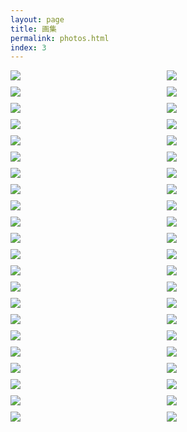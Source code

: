```yaml
---
layout: page
title: 画集
permalink: photos.html
index: 3
---
```


<style>
  .container { width: initial; }
  .content { max-width: initial; }
  .grid::after {
    content: '';
    display: block;
    clear: both;
  }
  .grid-item {
    float: left;
    width: 250px;
    margin-bottom: 10px;
  }
  .grid-size {
    width: 250px;
  }
  @media (max-width: 48em) {
    .grid-item,
    .grid-size {
      width: calc(50% - 10px);
    }
  }
  .grid-item a {
    display: block;
    width: 100%;
  }
  .grid-item img {
    margin: 0;
    transition: .3s ease;
  }
  .grid-item a:hover {
    border-bottom: none;
  }
  /* view.js */
  .viewer li {
    -webkit-transition: width 500ms cubic-bezier(0.075, 0.820, 0.165, 1.000);
    -moz-transition: width 500ms cubic-bezier(0.075, 0.820, 0.165, 1.000);
    transition: width 500ms cubic-bezier(0.075, 0.820, 0.165, 1.000);
  }
  .viewer .caption {
    visibility: hidden;
    opacity: 0;
    line-height: 50px;
    font-size: 0.8rem;
    -webkit-transition: opacity 1.5s ease-in-out;
    -moz-transition: opacity 1.5s ease-in-out;
    transition: opacity 1.5s ease-in-out;
  }
  .viewer .current .caption {
    opacity: 100;
    visibility: visible;
  }
  .viewer li > div {
    top:20px;
    bottom:20px;
    left:0;
    right:0;
  }
  .viewer li.has-caption > div {
    bottom:50px;
  }
  .viewer span > img {
    display: inline;
  }

</style>

<div class="grid">
  <div class="grid-size"></div>
  <!-- Add new photo from here -->
  <div class="grid-item">
    <a class="view" href="https://storage.gra.cloud.ovh.net/v1/AUTH_011f6e315d3744d498d93f6fa0d9b5ee/qotoorg/media_attachments/files/107/430/071/811/245/466/original/217b6a368289b054.jpg" title="世界之夜" rel="vsco">
      <img src="https://storage.gra.cloud.ovh.net/v1/AUTH_011f6e315d3744d498d93f6fa0d9b5ee/qotoorg/media_attachments/files/107/430/071/811/245/466/original/217b6a368289b054.jpg">
    </a>
  </div>
  <div class="grid-item">
    <a class="view" href="https://storage.gra.cloud.ovh.net/v1/AUTH_011f6e315d3744d498d93f6fa0d9b5ee/qotoorg/media_attachments/files/107/430/071/932/258/705/original/3e5a9a23ae5e8e25.png" title="闭上眼睛也没法不看见" rel="vsco">
      <img src="https://storage.gra.cloud.ovh.net/v1/AUTH_011f6e315d3744d498d93f6fa0d9b5ee/qotoorg/media_attachments/files/107/430/071/932/258/705/original/3e5a9a23ae5e8e25.png">
    </a>
  </div>
  <div class="grid-item">
    <a class="view" href="https://storage.gra.cloud.ovh.net/v1/AUTH_011f6e315d3744d498d93f6fa0d9b5ee/qotoorg/media_attachments/files/107/430/071/675/522/721/original/20d6fb6b47c2db36.png" title="友猫的基督教无神论主义猫猫" rel="vsco">
      <img src="https://storage.gra.cloud.ovh.net/v1/AUTH_011f6e315d3744d498d93f6fa0d9b5ee/qotoorg/media_attachments/files/107/430/071/675/522/721/original/20d6fb6b47c2db36.png">
    </a>
  </div>
  <div class="grid-item">
    <a class="view" href="https://storage.gra.cloud.ovh.net/v1/AUTH_011f6e315d3744d498d93f6fa0d9b5ee/qotoorg/media_attachments/files/107/430/071/793/407/477/original/8ac4e1039562e1e6.jpg" title="屻国" rel="vsco">
      <img src="https://storage.gra.cloud.ovh.net/v1/AUTH_011f6e315d3744d498d93f6fa0d9b5ee/qotoorg/media_attachments/files/107/430/071/793/407/477/original/8ac4e1039562e1e6.jpg">
    </a>
  </div>
  <div class="grid-item">
    <a class="view" href="/public/images/202003.jpg" title="回到水中" rel="vsco">
      <img src="/public/images/202003.jpg">
    </a>
  </div>
  <div class="grid-item">
    <a class="view" href="/public/images/202004.jpg" title="恶种" rel="vsco">
      <img src="/public/images/202004.jpg">
    </a>
  </div>
  <div class="grid-item">
    <a class="view" href="/public/images/202001.jpg" title="以仇恨供养" rel="vsco">
      <img src="/public/images/202001.jpg">
    </a>
  </div>
  <div class="grid-item">
    <a class="view" href="/public/images/202002.jpg" title="奶牛猫！" rel="vsco">
      <img src="/public/images/202002.jpg">
    </a>
  </div>
  <div class="grid-item">
    <a class="view" href="/public/images/恶搞.png" title="明明旁边就有山楂树还要卖艺买冰糖葫芦的衡山派三人组" rel="vsco">
      <img src="/public/images/恶搞.png">
    </a>
  </div>
  <div class="grid-item">
    <a class="view" href="/public/images/202005.png" title="开弓" rel="vsco">
      <img src="/public/images/202005.png">
    </a>
  </div>
    <div class="grid-item">
    <a class="view" href="/public/images/懒得产粮.png" title="周祝-懒得产粮AU问卷" rel="vsco">
      <img src="/public/images/懒得产粮.png">
    </a>
  </div>
    <div class="grid-item">
    <a class="view" href="/public/images/20220301.png" title="草稿1" rel="vsco">
      <img src="/public/images/20220301.png">
    </a>
  </div>
    <div class="grid-item">
    <a class="view" href="/public/images/hsxh01.png" title="衡山笑话插图1" rel="vsco">
      <img src="/public/images/hsxh01.png">
    </a>
  </div>
  <div class="grid-item">
    <a class="view" href="/public/images/hsxh02.png" title="衡山笑话插图2" rel="vsco">
      <img src="/public/images/hsxh02.png">
    </a>
  </div>
  <div class="grid-item">
    <a class="view" href="/public/images/hsxh03.png" title="衡山笑话插图3" rel="vsco">
      <img src="/public/images/hsxh03.png">
    </a>
  </div>
  <div class="grid-item">
    <a class="view" href="/public/images/hsxh004.png" title="衡山笑话插图4" rel="vsco">
      <img src="/public/images/hsxh04.png">
    </a>
  </div>
  <div class="grid-item">
    <a class="view" href="/public/images/hsxh05.png" title="衡山笑话插图5" rel="vsco">
      <img src="/public/images/hsxh05.png">
    </a>
  </div>
  <div class="grid-item">
    <a class="view" href="/public/images/hsxh06.jpg" title="衡山笑话插图6" rel="vsco">
      <img src="/public/images/hsxh06.jpg">
    </a>
  </div>
  <div class="grid-item">
    <a class="view" href="/public/images/201901.jpg" title="陈年杂图" rel="vsco">
      <img src="/public/images/201901.jpg">
    </a>
  </div>
  <div class="grid-item">
    <a class="view" href="/public/images/201902.jpg" title="陈年杂图" rel="vsco">
      <img src="/public/images/201902.jpg">
    </a>
  </div>
  <div class="grid-item">
    <a class="view" href="/public/images/201903.jpg" title="陈年杂图" rel="vsco">
      <img src="/public/images/201903.jpg">
    </a>
  </div>
  <div class="grid-item">
    <a class="view" href="/public/images/201904.jpg" title="陈年杂图" rel="vsco">
      <img src="/public/images/201904.jpg">
    </a>
  </div>
  <div class="grid-item">
    <a class="view" href="/public/images/201905.jpg" title="陈年杂图" rel="vsco">
      <img src="/public/images/201905.jpg">
    </a>
  </div>
  <div class="grid-item">
    <a class="view" href="/public/images/201906.jpg" title="陈年杂图" rel="vsco">
      <img src="/public/images/201906.jpg">
    </a>
  </div>
  <div class="grid-item">
    <a class="view" href="/public/images/201907.jpg" title="陈年杂图" rel="vsco">
      <img src="/public/images/201907.jpg">
    </a>
  </div>
  <div class="grid-item">
    <a class="view" href="/public/images/201908.jpg" title="陈年杂图" rel="vsco">
      <img src="/public/images/201908.jpg">
    </a>
  </div>
  <div class="grid-item">
    <a class="view" href="/public/images/201909.jpg" title="陈年杂图" rel="vsco">
      <img src="/public/images/201909.jpg">
    </a>
  </div>
  <div class="grid-item">
    <a class="view" href="/public/images/201910.jpg" title="陈年杂图" rel="vsco">
      <img src="/public/images/201910.jpg">
    </a>
  </div>
  <div class="grid-item">
    <a class="view" href="/public/images/201911.jpeg" title="陈年杂图" rel="vsco">
      <img src="/public/images/201911.jpeg">
    </a>
  </div>
  <div class="grid-item">
    <a class="view" href="/public/images/201912.png" title="陈年杂图" rel="vsco">
      <img src="/public/images/201912.png">
    </a>
  </div>
  <div class="grid-item">
    <a class="view" href="/public/images/201913.png" title="陈年杂图" rel="vsco">
      <img src="/public/images/201913.png">
    </a>
  </div>
  <div class="grid-item">
    <a class="view" href="/public/images/201914.jpg" title="陈年杂图" rel="vsco">
      <img src="/public/images/201914.jpg">
    </a>
  </div>
  <div class="grid-item">
    <a class="view" href="/public/images/201915.jpg" title="陈年杂图" rel="vsco">
      <img src="/public/images/201915.jpg">
    </a>
  </div>
  <div class="grid-item">
    <a class="view" href="/public/images/201916.jpg" title="陈年杂图" rel="vsco">
      <img src="/public/images/201916.jpg">
    </a>
  </div>
  <div class="grid-item">
    <a class="view" href="/public/images/201917.jpg" title="陈年杂图" rel="vsco">
      <img src="/public/images/201917.jpg">
    </a>
  </div>
  <div class="grid-item">
    <a class="view" href="/public/images/201918.jpg" title="陈年杂图" rel="vsco">
      <img src="/public/images/201918.jpg">
    </a>
  </div>
  <div class="grid-item">
    <a class="view" href="/public/images/201919.jpg" title="陈年杂图" rel="vsco">
      <img src="/public/images/201919.jpg">
    </a>
  </div>
  <div class="grid-item">
    <a class="view" href="/public/images/201920.png" title="陈年杂图" rel="vsco">
      <img src="/public/images/201920.png">
    </a>
  </div>
  <div class="grid-item">
    <a class="view" href="/public/images/201921.png" title="陈年杂图" rel="vsco">
      <img src="/public/images/201921.png">
    </a>
  </div>
  <div class="grid-item">
    <a class="view" href="/public/images/201922.jpg" title="陈年杂图" rel="vsco">
      <img src="/public/images/201922.jpg">
    </a>
  </div>
  <div class="grid-item">
    <a class="view" href="/public/images/zdr1.png" title="周敦儒，摸鱼" rel="vsco">
      <img src="/public/images/zdr1.png">
    </a>
  </div>
  <div class="grid-item">
    <a class="view" href="/public/images/zdr2.png" title="周敦儒，摸鱼" rel="vsco">
      <img src="/public/images/zdr2.png">
    </a>
  </div>
  <div class="grid-item">
    <a class="view" href="/public/images/lym.png" title="陆一鸣，摸鱼" rel="vsco">
      <img src="/public/images/lym.png">
    </a>
  </div>
  <div class="grid-item">
    <a class="view" href="/public/images/lym2.png" title="陆一鸣，摸鱼" rel="vsco">
      <img src="/public/images/lym2.png">
    </a>
  </div>
</div>

<script src="{{site.baseurl}}/public/js/masonry.pkgd.min.js"></script>
<script src="{{site.baseurl}}/public/js/imagesloaded.pkgd.min.js"></script>
<script src="{{site.baseurl}}/public/js/view.min.js?auto"></script>
<script>
  var grid = document.querySelector('.grid');

  var msnry = new Masonry(grid, {
    itemSelector: '.grid-item',
    columnWidth: '.grid-size',
    gutter: 10
  });

  imagesLoaded(grid).on('progress', function() {
    msnry.layout();
  });
</script>